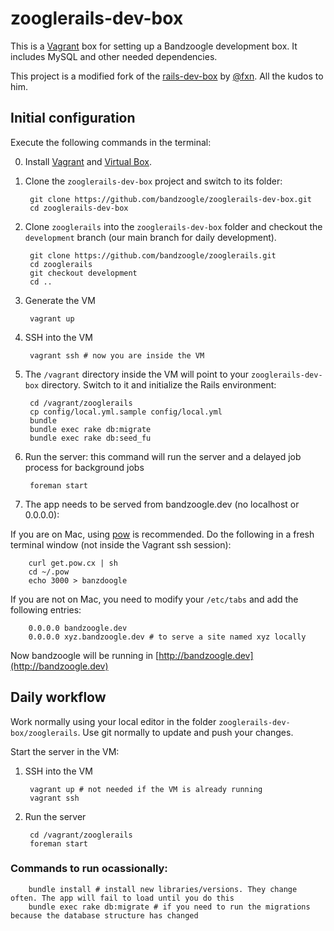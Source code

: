 # zooglerails-dev-box

This is a [Vagrant](http://www.vagrantup.com/) box for setting up a Bandzoogle development box. It includes MySQL and other needed dependencies.

This project is a modified fork of the [rails-dev-box](https://github.com/rails/rails-dev-box) by [@fxn](https://github.com/fxn). All the kudos to him.

## Initial configuration

Execute the following commands in the terminal:

0. Install [Vagrant](http://www.vagrantup.com/) and [Virtual Box](https://www.virtualbox.org/).

1. Clone the `zooglerails-dev-box` project and switch to its folder:

        git clone https://github.com/bandzoogle/zooglerails-dev-box.git
        cd zooglerails-dev-box

2. Clone `zooglerails` into the `zooglerails-dev-box` folder and checkout the `development` branch (our main branch for daily development).

        git clone https://github.com/bandzoogle/zooglerails.git
        cd zooglerails
        git checkout development
        cd ..

3. Generate the VM

        vagrant up

4. SSH into the VM

        vagrant ssh # now you are inside the VM

5. The `/vagrant` directory inside the VM will point to your `zooglerails-dev-box` directory. Switch to it and initialize the Rails environment:

        cd /vagrant/zooglerails
        cp config/local.yml.sample config/local.yml
        bundle
        bundle exec rake db:migrate
        bundle exec rake db:seed_fu

6. Run the server: this command will run the server and a delayed job process for background jobs

        foreman start

7. The app needs to be served from bandzoogle.dev (no localhost or 0.0.0.0):

If you are on Mac, using [pow](http://pow.cx/) is recommended. Do the following in a fresh terminal window (not inside the Vagrant ssh session):

        curl get.pow.cx | sh
        cd ~/.pow
        echo 3000 > banzdoogle

If you are not on Mac, you need to modify your `/etc/tabs` and add the following entries:

        0.0.0.0 bandzoogle.dev
        0.0.0.0 xyz.bandzoogle.dev # to serve a site named xyz locally

Now bandzoogle will be running in [http://bandzoogle.dev](http://bandzoogle.dev)

## Daily workflow

Work normally using your local editor in the folder `zooglerails-dev-box/zooglerails`. Use git normally to update and push your changes.

Start the server in the VM:

1. SSH into the VM

        vagrant up # not needed if the VM is already running
        vagrant ssh

2. Run the server

        cd /vagrant/zooglerails
        foreman start

### Commands to run ocassionally:

        bundle install # install new libraries/versions. They change often. The app will fail to load until you do this
        bundle exec rake db:migrate # if you need to run the migrations because the database structure has changed
